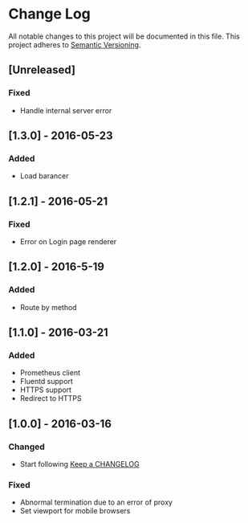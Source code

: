 # Change Log
All notable changes to this project will be documented in this file.
This project adheres to [Semantic Versioning](http://semver.org/).

## [Unreleased]
### Fixed
- Handle internal server error

## [1.3.0] - 2016-05-23
### Added
- Load barancer

## [1.2.1] - 2016-05-21
### Fixed
- Error on Login page renderer

## [1.2.0] - 2016-5-19
### Added
- Route by method

## [1.1.0] - 2016-03-21
### Added
- Prometheus client
- Fluentd support
- HTTPS support
- Redirect to HTTPS

## [1.0.0] - 2016-03-16
### Changed
- Start following [Keep a CHANGELOG](http://keepachangelog.com/)

### Fixed
- Abnormal termination due to an error of proxy
- Set viewport for mobile browsers
